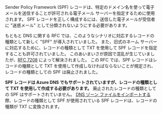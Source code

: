 Sender Policy Framework (SPF) レコードは、特定のドメイン名を使って電子メールを送信することが許可される電子メール サーバーを指定するために使用されます。  SPF レコードを正しく構成するには、送信した電子メールが受信者に "迷惑メール" として分類されないようにする必要があります。

もともと DNS に関する RFC では、このようなシナリオに対応するレコードの種類として新しく "SPF" が導入されていました。 また、旧式のネーム サーバーに対応するために、レコードの種類として TXT を使用して SPF レコードを指定することも許可されていました。  このあいまいさが原因で混乱が生じていましたが、[RFC 7208](http://tools.ietf.org/html/rfc7208#section-3.1) によって解決されました。  この RFC では、SPF レコードはレコードの種類として TXT を使用して作成しなければならないことが規定され、レコードの種類としての SPF は廃止されました。

**SPF レコードは Azure DNS でもサポートされていますが、レコードの種類として TXT を使用して作成する必要があります。** 廃止されたレコードの種類としての SPF はサポートされていません。 [DNS ゾーン ファイルをインポートする](../articles/dns/dns-import-export.md)際、レコードの種類として SPF が使用されている SPF レコードは、レコードの種類が TXT に変換されます。